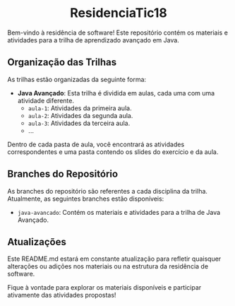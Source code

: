 <h1 align="center">ResidenciaTic18</h1>

Bem-vindo à residência de software! Este repositório contém os materiais e atividades para a trilha de aprendizado avançado em Java.

## Organização das Trilhas

As trilhas estão organizadas da seguinte forma:

- **Java Avançado**: Esta trilha é dividida em aulas, cada uma com uma atividade diferente.
  - `aula-1`: Atividades da primeira aula.
  - `aula-2`: Atividades da segunda aula.
  - `aula-3`: Atividades da terceira aula.
  - ...

Dentro de cada pasta de aula, você encontrará as atividades correspondentes e uma pasta contendo os slides do exercício e da aula.

## Branches do Repositório

As branches do repositório são referentes a cada disciplina da trilha. Atualmente, as seguintes branches estão disponíveis:

- `java-avancado`: Contém os materiais e atividades para a trilha de Java Avançado.

## Atualizações

Este README.md estará em constante atualização para refletir quaisquer alterações ou adições nos materiais ou na estrutura da residência de software.

Fique à vontade para explorar os materiais disponíveis e participar ativamente das atividades propostas!
